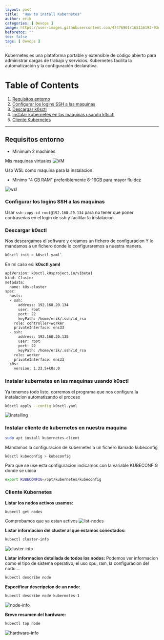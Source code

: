 ```yaml
---
layout: post
title:  "How to install Kubernetes"
author: erik
categories: [ Devops ]
image: https://user-images.githubusercontent.com/47476901/165136193-93dbbe6a-ff9e-488e-93f1-1e014f08abf6.jpg
beforetoc: ""
toc: false
tags: [ Devops ]
---
```

Kubernetes es una plataforma portable y extensible de código abierto para administrar cargas de trabajo y servicios. Kubernetes facilita la automatización y la configuración declarativa.

# Table of Contents
1. [Requisitos entorno](#Requisitos)
2. [Configurar los logins SSH a las maquinas](#configmaquinasssh)
3. [Descargar k0sctl](#descargarK0sctl)
4. [Instalar kubernetes en las maquinas usando k0sctl](#instalarkuberneteshosts)<br>
5. [Cliente Kubernetes](#ClienteKubernetes)

---


## Requisitos entorno  <a name="Requisitos"></a>
- Minimum 2 machines

Mis maquinas virtuales
![VM](https://user-images.githubusercontent.com/47476901/165136286-5466bfdf-0ae2-4cbf-b358-dedf31eb9406.png)

Uso WSL como maquina para la instalacion.
- Minimo "4 GB RAM" preferiblemente 8-16GB para mayor fluidez

![wsl](https://user-images.githubusercontent.com/47476901/165136298-8ff550a2-ee8d-4383-8ab4-62792dfec457.png)

### Configurar los logins SSH a las maquinas <a name="configmaquinasssh"></a>
Usar  `ssh-copy-id root@192.168.20.134` para no tener que poner contraseñas en el login de ssh y facilitar la instalacion.

### Descargar k0sctl <a name="descargarK0sctl"></a>
Nos descargamos el software y creamos un fichero de configuracion
Y lo mandamos a un fichero donde lo configuraremos a nuestra manera. 
```bash
k0sctl init > k0sctl.yaml`
```
En mi caso es: **k0sctl.yaml**
```bash
apiVersion: k0sctl.k0sproject.io/v1beta1
kind: Cluster
metadata:
  name: k0s-cluster
spec:
  hosts:
  - ssh:
      address: 192.168.20.134
      user: root
      port: 22
      keyPath: /home/erik/.ssh/id_rsa
    role: controller+worker
    privateInterface: ens33
  - ssh:
      address: 192.168.20.135
      user: root
      port: 22
      keyPath: /home/erik/.ssh/id_rsa
    role: worker
    privateInterface: ens33
  k0s:
    version: 1.23.5+k0s.0
```

### Instalar kubernetes en las maquinas usando k0sctl <a name="instalarkuberneteshosts"></a>
Ya tenemos todo listo, corremos el programa que nos configura la instalacion automatizando el proceso

```bash
k0sctl apply --config k0sctl.yaml
```

![Installing](https://user-images.githubusercontent.com/47476901/165136327-31092a45-200b-4694-a202-f449beabad63.png)


### Instalar cliente de kubernetes en nuestra maquina <a name="instalarkuberneteshosts"></a>
```bash
sudo apt install kubernetes-client
```
Mandamos la configuracion de kubernetes a un fichero llamado kubeconfig 
```bash
k0sctl kubeconfig > kubeconfig
```

Para que se use esta configuracion indicamos con la variable KUBECONFIG donde se ubica
```bash
export KUBECONFIG=/opt/kubernetes/kubeconfig
```
### Cliente Kubernetes <a name="ClienteKubernetes"></a>
**Listar los nodos activos usamos:**
```bash
kubectl get nodes
```
Comprobamos que ya estan activos
![list-nodes](https://user-images.githubusercontent.com/47476901/165136351-c17db351-0422-4309-a240-de7f94005476.png)


**Listar informacion del cluster al que estamos conectados:**

```bash
kubectl cluster-info
```
![cluster-info](https://user-images.githubusercontent.com/47476901/165136364-97c99f98-ae7e-480a-8a42-fe86a51335b9.png)


**Listar informacion detallada de todos los nodos:**
Podemos ver informacion como el tipo de sistema operativo, el uso cpu, ram, la configuracion del nodo....

```bash
kubectl describe node
```

**Especificar descripcion de un nodo:**

```bash
kubectl describe node kubernetes-1 
```
![node-info](https://user-images.githubusercontent.com/47476901/165136388-0ca6419e-1d8b-4324-9ea2-28f0e9f6ba17.png)


**Breve resumen del hardware:**
```bash
kubectl top node
```
![hardware-info](https://user-images.githubusercontent.com/47476901/165136407-41c99a3d-127c-477b-8936-871793002979.png)
